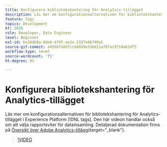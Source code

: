 ```yaml
---
title: Konfigurera bibliotekshantering för Analytics-tillägget
description: Läs mer om konfigurationsalternativen för bibliotekshantering för Analytics-tillägget i Experience Platform [!DNL tags]. Den här videon handlar också om att välja rapportsviter för datainsamling.
feature: Tags
topics: Development
kt: 2836
role: Developer, Data Engineer
level: Beginner
exl-id: be28db8a-0de6-4f9f-ae2e-2337e86740a1
source-git-commit: a45667a8d7ccb46b9e33bd11a78fac9714a61df5
workflow-type: tm+mt
source-wordcount: '71'
ht-degree: 0%

---
```


# Konfigurera bibliotekshantering för Analytics-tillägget

Läs mer om konfigurationsalternativen för bibliotekshantering för Analytics-tillägget i Experience Platform [!DNL tags]. Den här videon handlar också om att välja rapportsviter för datainsamling.  Detaljerad dokumentation finns på [Översikt över Adobe Analytics-tillägg](https://experienceleague.adobe.com/docs/experience-platform/tags/extensions/client/analytics/overview.html){target="_blank"}.

>[!VIDEO](https://video.tv.adobe.com/v/27092/?quality=12&learn=on)
